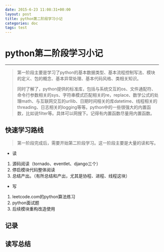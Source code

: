 ```yaml
---
date: 2015-6-23 11:08:31+00:00
layout: post
title: python第二阶段学习小记
categories: doc
tags: test
---
```





# python第二阶段学习小记


----------

 

> 第一阶段主要是学习了python的基本数据类型、基本流程控制写法、模块的定义、包的概念、基本异常处理、基本代码风格、类相关知识。
> 
> 同时了解了，python提供的标准库，包括与系统交互的os、文件通配符、命令行参数相关的sys、字符串模式匹配相关的re，replace、数学公式的处理math、与互联网交互的urllib、日期时间相关的库datetime、线程相关的threading、日志相关的logging等等。python中的一些很强大的内置函数，比如说filter等。具体可以网搜下。记得有内置函数尽量用内置函数。

## 快速学习路线

> 第一阶段完成后，需要开始第二阶段学习。这一阶段主要是大量的读和写。

 - 读
 1. 源码阅读（tornado、eventlet、django三个）
 2. 停启模块代码整体阅读
 3. 总结产出。（有所总结和产出，尤其是协程、进程、线程这块）
 - 写
 1. leetcode.com的python算法练习
 2. python面试题
 3. 后续模块重构改造使用

## 记录



## 读写总结
